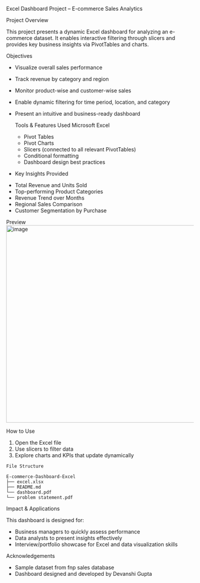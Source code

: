  Excel Dashboard Project – E-commerce Sales Analytics

Project Overview

This project presents a dynamic Excel dashboard for analyzing an e-commerce dataset. It enables interactive filtering through slicers and provides key business insights via PivotTables and charts.

Objectives
* Visualize overall sales performance
* Track revenue by category and region
* Monitor product-wise and customer-wise sales
* Enable dynamic filtering for time period, location, and category
* Present an intuitive and business-ready dashboard

  Tools & Features Used
Microsoft Excel
  * Pivot Tables
  * Pivot Charts
  * Slicers (connected to all relevant PivotTables)
  * Conditional formatting
  * Dashboard design best practices

- Key Insights Provided

* Total Revenue and Units Sold
* Top-performing Product Categories
* Revenue Trend over Months
* Regional Sales Comparison
* Customer Segmentation by Purchase

 Preview
<img width="1274" height="530" alt="image" src="https://github.com/user-attachments/assets/e247af29-0546-4e96-be42-861204151e2c" />

 How to Use

1. Open the Excel file
2. Use slicers to filter data
3. Explore charts and KPIs that update dynamically

  ``` 
 File Structure

 E-commerce-Dashboard-Excel
├── excel.xlsx
├── README.md
└── dashboard.pdf
└── problem statement.pdf
```
 Impact & Applications

This dashboard is designed for:
* Business managers to quickly assess performance
* Data analysts to present insights effectively
* Interview/portfolio showcase for Excel and data visualization skills

 Acknowledgements
* Sample dataset from  fnp sales database
* Dashboard designed and developed by Devanshi Gupta
